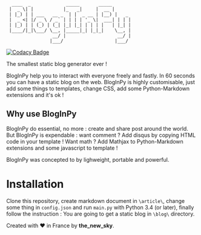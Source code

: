       ____  _             _____       _____
     |  _ \| |           |_   _|     |  __ |
     | |_) | | ___   __ _  | |  _ __ | |__) |   _
     |  _ <| |/ _ \ / _` | | | | '_ \|  ___| | | |
     | |_) | | (_) | (_| |_| |_| | | | |   | |_| |
     |____/|_|\___/ \__, |_____|_| |_|_|    \__, |
                     __/ |                   __/ |
                    |___/                   |___/
                    
[![Codacy Badge](https://api.codacy.com/project/badge/grade/3a9da39de6fc49b7ad931ae6426b61cc)](https://www.codacy.com/app/lorisazerty/BlogInPy)

The smallest static blog generator ever !

BlogInPy help you to interact with everyone freely and fastly. In 60 seconds you can have a static blog on the web.
BlogInPy is highly customisable, just add some things to templates, change CSS, add some Python-Markdown extensions and it's ok ! 

## Why use BlogInPy

BlogInPy do essential, no more : create and share post around the world.
But BlogInPy is expendable : want comment ? Add disqus by copying HTML code in your template ! Want math ? Add Mathjax to Python-Markdown extensions and some javascript to template !

BlogInPy was concepted to by lighweight, portable and powerful. 

# Installation

Clone this repository, create markdown document in `\article\`, change some thing in `config.json` and run `main.py` with Python 3.4 (or later), finally follow the instruction : You are going to get a static blog in `\blog\` directory.

Created with :heart: in France by **the_new_sky**.
